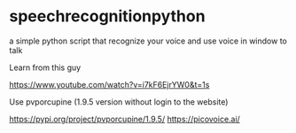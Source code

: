 # speechrecognitionpython
a simple python script that recognize your voice and use voice in window to talk


Learn from this guy

https://www.youtube.com/watch?v=i7kF6EjrYW0&t=1s

Use pvporcupine (1.9.5 version without login to the website)


https://pypi.org/project/pvporcupine/1.9.5/
https://picovoice.ai/


